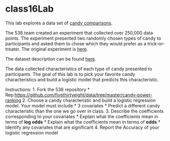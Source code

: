 # class16Lab

This lab explores a data set of [candy comparisons](https://fivethirtyeight.com/features/the-ultimate-halloween-candy-power-ranking/).

The 538 team created an experiment that collected over 250,000 data points.
The experiment presented two randomly chosen types of candy to participants and asked them to chose which they would prefer as a trick-or-treater.
The original experiment is [here](http://walthickey.com/2017/10/18/whats-the-best-halloween-candy/).

The dataset description can be found [here](https://github.com/fivethirtyeight/data/tree/master/candy-power-ranking).

The data collected characteristics of each type of candy presented to participants.
The goal of this lab is to pick your favorite candy characteristics and build a logistic model that predicts this characteristic.

Instructions:
	1. Fork the 538 repository
	    * Rep:https://github.com/fivethirtyeight/data/tree/master/candy-power-ranking
    2. Choose a candy characteristic and build a logistic regression model. Your model must include
	    * 3 covariates
		* Predict a different candy characteristic than the one we go over in class.
	3. Describe the coefficients corresponding to your covariates
		* Explain what the coefficients mean in terms of **log odds** 
		* Explain what the coefficients mean in terms of **odds**
		* Identify any covariates that are significant
	4. Report the Accuracy of your logistic regression model
